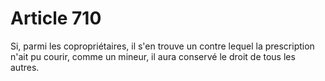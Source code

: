 # Article 710

Si, parmi les copropriétaires, il s'en trouve un contre lequel la prescription n'ait pu courir, comme un mineur, il aura conservé le droit de tous les autres.